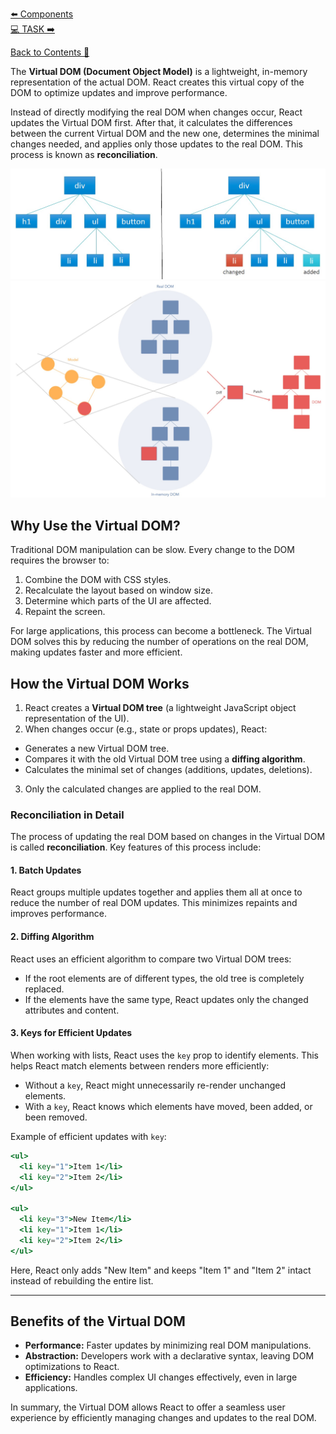[⬅️ Components](components.md)  
[💻 TASK ➡️](task.md)

[Back to Contents 📑](../../README.md#module-1)

The **Virtual DOM (Document Object Model)** is a lightweight, in-memory representation of the actual DOM. React creates this virtual copy of the DOM to optimize updates and improve performance.

Instead of directly modifying the real DOM when changes occur, React updates the Virtual DOM first. After that, it calculates the differences between the current Virtual DOM and the new one, determines the minimal changes needed, and applies only those updates to the real DOM. This process is known as **reconciliation**.

![Virtual DOM](./images/vdom1.jpg)  
![Virtual DOM diffing](./images/diffing.jpg)

## Why Use the Virtual DOM?

Traditional DOM manipulation can be slow. Every change to the DOM requires the browser to:
1. Combine the DOM with CSS styles.
2. Recalculate the layout based on window size.
3. Determine which parts of the UI are affected.
4. Repaint the screen.

For large applications, this process can become a bottleneck. The Virtual DOM solves this by reducing the number of operations on the real DOM, making updates faster and more efficient.


## How the Virtual DOM Works

1. React creates a **Virtual DOM tree** (a lightweight JavaScript object representation of the UI).
2. When changes occur (e.g., state or props updates), React:
  - Generates a new Virtual DOM tree.
  - Compares it with the old Virtual DOM tree using a **diffing algorithm**.
  - Calculates the minimal set of changes (additions, updates, deletions).
3. Only the calculated changes are applied to the real DOM.


### Reconciliation in Detail

The process of updating the real DOM based on changes in the Virtual DOM is called **reconciliation**. Key features of this process include:

#### 1. Batch Updates
React groups multiple updates together and applies them all at once to reduce the number of real DOM updates. This minimizes repaints and improves performance.

#### 2. Diffing Algorithm
React uses an efficient algorithm to compare two Virtual DOM trees:
- If the root elements are of different types, the old tree is completely replaced.
- If the elements have the same type, React updates only the changed attributes and content.

#### 3. Keys for Efficient Updates
When working with lists, React uses the `key` prop to identify elements. This helps React match elements between renders more efficiently:
- Without a `key`, React might unnecessarily re-render unchanged elements.
- With a `key`, React knows which elements have moved, been added, or been removed.

Example of efficient updates with `key`:

```jsx
<ul>
  <li key="1">Item 1</li>
  <li key="2">Item 2</li>
</ul>

<ul>
  <li key="3">New Item</li>
  <li key="1">Item 1</li>
  <li key="2">Item 2</li>
</ul>
```

Here, React only adds "New Item" and keeps "Item 1" and "Item 2" intact instead of rebuilding the entire list.

---

## Benefits of the Virtual DOM

- **Performance:** Faster updates by minimizing real DOM manipulations.
- **Abstraction:** Developers work with a declarative syntax, leaving DOM optimizations to React.
- **Efficiency:** Handles complex UI changes effectively, even in large applications.

In summary, the Virtual DOM allows React to offer a seamless user experience by efficiently managing changes and updates to the real DOM.
